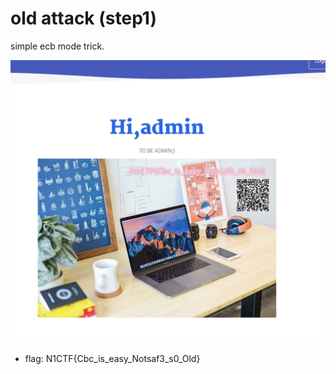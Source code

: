 # old attack (step1)

simple ecb mode trick.

![](image1.png)

- flag: N1CTF{Cbc_is_easy_Notsaf3_s0_Old}
